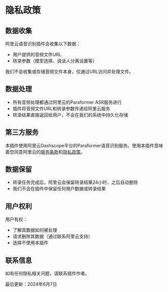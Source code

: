 # 隐私政策

## 数据收集
阿里云语音识别插件会收集以下数据：
- 用户提供的音频文件URL
- 转录参数（模型选择、说话人分离设置等）

我们不会收集或存储音频文件本身，仅通过URL访问并处理文件。

## 数据处理
- 所有音频处理都通过阿里云的Paraformer ASR服务进行
- 插件将音频文件URL和转录参数传递给阿里云服务
- 转录结果直接返回给用户，不会在我们的系统中持久化存储

## 第三方服务
本插件使用阿里云Dashscope平台的Paraformer语音识别服务。使用本插件意味着您同意阿里云的[服务条款](https://help.aliyun.com/document_detail/146715.html)和[隐私政策](https://terms.aliyun.com/legal-agreement/terms/suit_bu1_ali_cloud/suit_bu1_ali_cloud201902141711_54837.html)。

## 数据保留
- 转录任务完成后，阿里云会保留转录结果24小时，之后自动删除
- 我们不会在插件中保留任何用户数据或转录结果

## 用户权利
用户有权：
- 了解其数据如何被处理
- 请求删除其数据（通过联系阿里云支持）
- 选择不使用本插件

## 联系信息
如有任何隐私相关问题，请联系插件作者。

最后更新：2024年6月7日